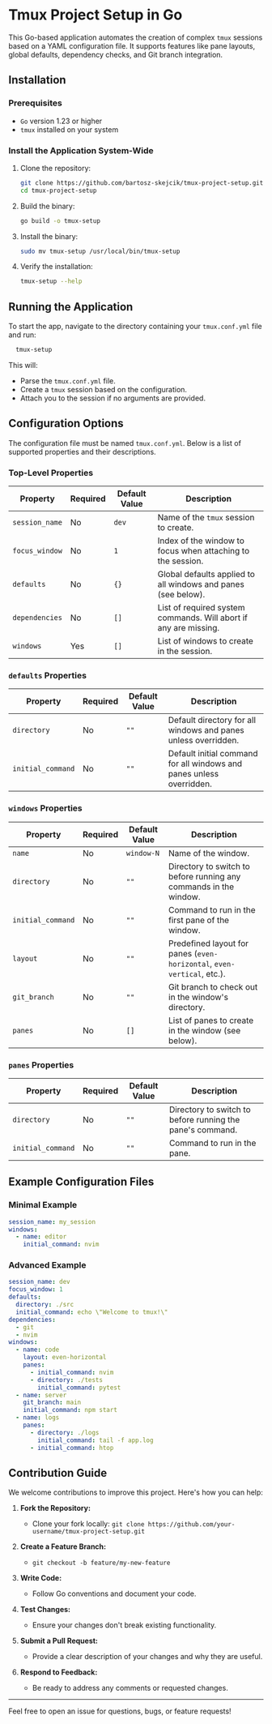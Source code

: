 # Tmux Project Setup in Go

This Go-based application automates the creation of complex `tmux` sessions based on a YAML configuration file. It supports features like pane layouts, global defaults, dependency checks, and Git branch integration.

## Installation

### Prerequisites

- `Go` version 1.23 or higher
- `tmux` installed on your system

### Install the Application System-Wide

1. Clone the repository:

   ```bash
   git clone https://github.com/bartosz-skejcik/tmux-project-setup.git
   cd tmux-project-setup
   ```

2. Build the binary:

   ```bash
   go build -o tmux-setup
   ```

3. Install the binary:

   ```bash
   sudo mv tmux-setup /usr/local/bin/tmux-setup
   ```

4. Verify the installation:
   ```bash
   tmux-setup --help
   ```

## Running the Application

To start the app, navigate to the directory containing your `tmux.conf.yml` file and run:

```bash
  tmux-setup
```

This will:

- Parse the `tmux.conf.yml` file.
- Create a `tmux` session based on the configuration.
- Attach you to the session if no arguments are provided.

## Configuration Options

The configuration file must be named `tmux.conf.yml`. Below is a list of supported properties and their descriptions.

### Top-Level Properties

| Property       | Required | Default Value | Description                                                      |
| -------------- | -------- | ------------- | ---------------------------------------------------------------- |
| `session_name` | No       | `dev`         | Name of the `tmux` session to create.                            |
| `focus_window` | No       | `1`           | Index of the window to focus when attaching to the session.      |
| `defaults`     | No       | `{}`          | Global defaults applied to all windows and panes (see below).    |
| `dependencies` | No       | `[]`          | List of required system commands. Will abort if any are missing. |
| `windows`      | Yes      | `[]`          | List of windows to create in the session.                        |

### `defaults` Properties

| Property          | Required | Default Value | Description                                                          |
| ----------------- | -------- | ------------- | -------------------------------------------------------------------- |
| `directory`       | No       | `""`          | Default directory for all windows and panes unless overridden.       |
| `initial_command` | No       | `""`          | Default initial command for all windows and panes unless overridden. |

### `windows` Properties

| Property          | Required | Default Value | Description                                                             |
| ----------------- | -------- | ------------- | ----------------------------------------------------------------------- |
| `name`            | No       | `window-N`    | Name of the window.                                                     |
| `directory`       | No       | `""`          | Directory to switch to before running any commands in the window.       |
| `initial_command` | No       | `""`          | Command to run in the first pane of the window.                         |
| `layout`          | No       | `""`          | Predefined layout for panes (`even-horizontal`, `even-vertical`, etc.). |
| `git_branch`      | No       | `""`          | Git branch to check out in the window's directory.                      |
| `panes`           | No       | `[]`          | List of panes to create in the window (see below).                      |

### `panes` Properties

| Property          | Required | Default Value | Description                                               |
| ----------------- | -------- | ------------- | --------------------------------------------------------- |
| `directory`       | No       | `""`          | Directory to switch to before running the pane's command. |
| `initial_command` | No       | `""`          | Command to run in the pane.                               |

## Example Configuration Files

### Minimal Example

```yaml
session_name: my_session
windows:
  - name: editor
    initial_command: nvim
```

### Advanced Example

```yaml
session_name: dev
focus_window: 1
defaults:
  directory: ./src
  initial_command: echo \"Welcome to tmux!\"
dependencies:
  - git
  - nvim
windows:
  - name: code
    layout: even-horizontal
    panes:
      - initial_command: nvim
      - directory: ./tests
        initial_command: pytest
  - name: server
    git_branch: main
    initial_command: npm start
  - name: logs
    panes:
      - directory: ./logs
        initial_command: tail -f app.log
      - initial_command: htop
```

## Contribution Guide

We welcome contributions to improve this project. Here's how you can help:

1. **Fork the Repository:**

   - Clone your fork locally: `git clone https://github.com/your-username/tmux-project-setup.git`

2. **Create a Feature Branch:**

   - `git checkout -b feature/my-new-feature`

3. **Write Code:**

   - Follow Go conventions and document your code.

4. **Test Changes:**

   - Ensure your changes don't break existing functionality.

5. **Submit a Pull Request:**

   - Provide a clear description of your changes and why they are useful.

6. **Respond to Feedback:**
   - Be ready to address any comments or requested changes.

---

Feel free to open an issue for questions, bugs, or feature requests!
